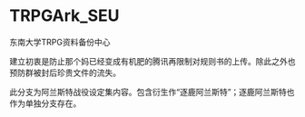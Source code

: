 # TRPGArk_SEU
东南大学TRPG资料备份中心

建立初衷是防止那个妈已经变成有机肥的腾讯再限制对规则书的上传。除此之外也预防群被封后珍贵文件的流失。

此分支为阿兰斯特战役设定集内容。包含衍生作“逐鹿阿兰斯特”；逐鹿阿兰斯特也作为单独分支存在。
